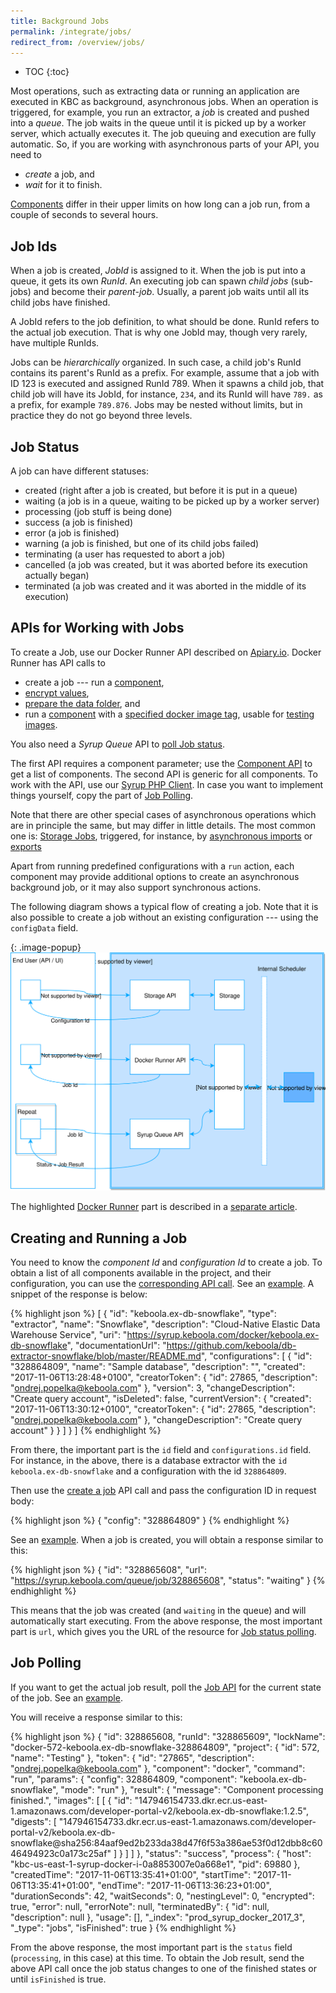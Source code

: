 ```yaml
---
title: Background Jobs
permalink: /integrate/jobs/
redirect_from: /overview/jobs/
---
```


* TOC
{:toc}

Most operations, such as extracting data or running an application are executed in KBC as
background, asynchronous jobs. When an operation is triggered, for example, you run an extractor, a
*job* is created and pushed into a *queue*. The job waits in the queue until it is picked up by a worker
server, which actually executes it. The job queuing and execution are fully automatic.
So, if you are working with asynchronous parts of your API, you need to

- *create* a job, and
- *wait* for it to finish.

[Components](/overview/) differ in their upper limits on how long can a job run,
from a couple of seconds to several hours.

## Job Ids
When a job is created, *JobId* is assigned to it. When the job is put into a queue, it gets its own *RunId*.
An executing job can spawn *child jobs* (sub-jobs) and become their *parent-job*.
Usually, a parent job waits until all its child jobs have finished.

A JobId refers to the job definition, to what should be done. RunId refers to the actual job execution. That is why
one JobId may, though very rarely, have multiple RunIds.

Jobs can be *hierarchically* organized.
In such case, a child job's RunId contains its parent's RunId as a prefix.
For example, assume that a job with ID 123 is executed and assigned RunId 789.
When it spawns a child job, that child job will have its JobId, for instance, `234`, and its RunId will have `789.` as a prefix,
for example `789.876`. Jobs may be nested without limits, but in practice they do not go beyond three levels.

## Job Status
A job can have different statuses:

- created (right after a job is created, but before it is put in a queue)
- waiting (a job is in a queue, waiting to be picked up by a worker server)
- processing (job stuff is being done)
- success (a job is finished)
- error (a job is finished)
- warning (a job is finished, but one of its child jobs failed)
- terminating (a user has requested to abort a job)
- cancelled (a job was created, but it was aborted before its execution actually began)
- terminated (a job was created and it was aborted in the middle of its execution)

## APIs for Working with Jobs
To create a Job, use our Docker Runner API described on [Apiary.io](http://docs.kebooladocker.apiary.io/). Docker Runner
has API calls to

- create a job --- run a [component](/extend/component/),
- [encrypt values](/overview/encryption/),
- [prepare the data folder](/extend/component/running/#preparing-the-data-folder), and
- run a [component](/extend/component/) with a [specified docker image tag](http://docs.kebooladocker.apiary.io/#reference/run/create-a-job-with-image/run-job), usable for [testing images](/extend/component/deployment/#test-live-configurations).

You also need a *Syrup Queue* API to [poll Job status](http://docs.syrupqueue.apiary.io/#reference/jobs/job/view-job-detail).

The first API requires a component parameter; use the [Component API](http://docs.keboola.apiary.io/#reference/component-configurations/list-components/get-components)
to get a list of components.
The second API is generic for all components. To work with the API, use our
[Syrup PHP Client](https://github.com/keboola/syrup-php-client). In case you want to implement things
yourself, copy the part of [Job Polling](https://github.com/keboola/syrup-php-client/blob/master/src/Keboola/Syrup/Client.php#L328).

Note that there are other special cases of asynchronous operations which are
in principle the same, but may differ in little details. The most common one is:
[Storage Jobs](http://docs.keboola.apiary.io/#reference/jobs/manage-jobs/job-detail), triggered, for instance, by
[asynchronous imports](http://docs.keboola.apiary.io/#reference/tables/create-table-asynchronously/create-new-table-from-csv-file-asynchronously)
or [exports](http://docs.keboola.apiary.io/#reference/tables/table-export-asynchronously/asynchronous-export)

Apart from running predefined configurations with a `run` action, each component may
provide additional options to create an asynchronous background job, or it may also support synchronous actions.

The following diagram shows a typical flow of creating a job. Note that it is also possible to create a job without an existing
configuration --- using the `configData` field.

{: .image-popup}
![Asynchronous Jobs](/integrate/jobs/async-jobs.svg)

The highlighted [Docker Runner](/extend/docker-runner) part is described in a [separate article](/extend/docker-runner).

## Creating and Running a Job
You need to know the *component Id* and *configuration Id* to create a job. To obtain a list of all components available
in the project, and their configuration, you can use the
[corresponding API call](http://docs.keboola.apiary.io/#reference/component-configurations/list-components/get-components).
See an [example](https://documenter.getpostman.com/view/3086797/kbc-samples/77h845D#5dca0c54-a974-1601-47f4-14c2ba9b56fc).
A snippet of the response is below:

{% highlight json %}
[
  {
    "id": "keboola.ex-db-snowflake",
    "type": "extractor",
    "name": "Snowflake",
    "description": "Cloud-Native Elastic Data Warehouse Service",
    "uri": "https://syrup.keboola.com/docker/keboola.ex-db-snowflake",
    "documentationUrl": "https://github.com/keboola/db-extractor-snowflake/blob/master/README.md",
    "configurations": [
      {
        "id": "328864809",
        "name": "Sample database",
        "description": "",
        "created": "2017-11-06T13:28:48+0100",
        "creatorToken": {
          "id": 27865,
          "description": "ondrej.popelka@keboola.com"
        },
        "version": 3,
        "changeDescription": "Create query account",
        "isDeleted": false,
        "currentVersion": {
          "created": "2017-11-06T13:30:12+0100",
          "creatorToken": {
            "id": 27865,
            "description": "ondrej.popelka@keboola.com"
          },
          "changeDescription": "Create query account"
        }
      }
    ]
  }
]
{% endhighlight %}

From there, the important part is the `id` field and `configurations.id` field. For instance, in the
above, there is a database extractor with the `id` `keboola.ex-db-snowflake` and a
configuration with the id `328864809`.

Then use the [create a job](http://docs.kebooladocker.apiary.io/#reference/run/create-a-job/run-job)
API call and pass the configuration ID in request body:

{% highlight json %}
{
    "config": "328864809"
}
{% endhighlight %}

See an [example](https://documenter.getpostman.com/view/3086797/kbc-samples/77h845D#8a7302c6-cb27-f39d-656c-b0f1d99bb421).
When a job is created, you will obtain a response similar to this:

{% highlight json %}
{
    "id": "328865608",
    "url": "https://syrup.keboola.com/queue/job/328865608",
    "status": "waiting"
}
{% endhighlight %}

This means that the job was created (and `waiting` in the queue) and will automatically start executing.
From the above response, the most important part is `url`, which gives you the URL of the resource for
[Job status polling](https://en.wikipedia.org/wiki/Polling_(computer_science)).

## Job Polling
If you want to get the actual job result, poll the [Job API](http://docs.syrupqueue.apiary.io/#reference/jobs/job/view-job-detail)
for the current state of the job. See an [example](https://documenter.getpostman.com/view/3086797/kbc-samples/77h845D#00d466ec-a65e-ae88-1785-67efcafd6f8d).

You will receive a response similar to this:

{% highlight json %}
{
  "id": 328865608,
  "runId": "328865609",
  "lockName": "docker-572-keboola.ex-db-snowflake-328864809",
  "project": {
    "id": 572,
    "name": "Testing"
  },
  "token": {
    "id": "27865",
    "description": "ondrej.popelka@keboola.com"
  },
  "component": "docker",
  "command": "run",
  "params": {
    "config": 328864809,
    "component": "keboola.ex-db-snowflake",
    "mode": "run"
  },
  "result": {
    "message": "Component processing finished.",
    "images": [
      [
        {
          "id": "147946154733.dkr.ecr.us-east-1.amazonaws.com/developer-portal-v2/keboola.ex-db-snowflake:1.2.5",
          "digests": [
            "147946154733.dkr.ecr.us-east-1.amazonaws.com/developer-portal-v2/keboola.ex-db-snowflake@sha256:84aaf9ed2b233da38d47f6f53a386ae53f0d12dbb8c6046494923c0a173c25af"
          ]
        }
      ]
    ]
  },
  "status": "success",
  "process": {
    "host": "kbc-us-east-1-syrup-docker-i-0a8853007e0a668e1",
    "pid": 69880
  },
  "createdTime": "2017-11-06T13:35:41+01:00",
  "startTime": "2017-11-06T13:35:41+01:00",
  "endTime": "2017-11-06T13:36:23+01:00",
  "durationSeconds": 42,
  "waitSeconds": 0,
  "nestingLevel": 0,
  "encrypted": true,
  "error": null,
  "errorNote": null,
  "terminatedBy": {
    "id": null,
    "description": null
  },
  "usage": [],
  "_index": "prod_syrup_docker_2017_3",
  "_type": "jobs",
  "isFinished": true
}
{% endhighlight %}

From the above response, the most important part is the `status` field (`processing`, in this case)
at this time. To obtain the Job result, send the above API call once the job status changes
to one of the finished states or until `isFinished` is true.
